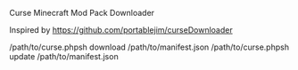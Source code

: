 Curse Minecraft Mod Pack Downloader

Inspired by https://github.com/portablejim/curseDownloader

/path/to/curse.phpsh download /path/to/manifest.json
/path/to/curse.phpsh update /path/to/manifest.json
